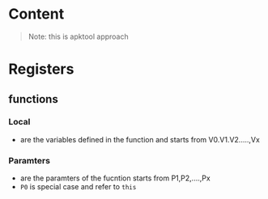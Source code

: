 # Content

> Note: this is apktool approach


# Registers 
## functions
### Local
- are the variables defined in the function and starts from V0.V1.V2.....,Vx
### Paramters
- are the paramters of the fucntion starts from P1,P2,....,Px
- `P0` is special case and refer to `this`
